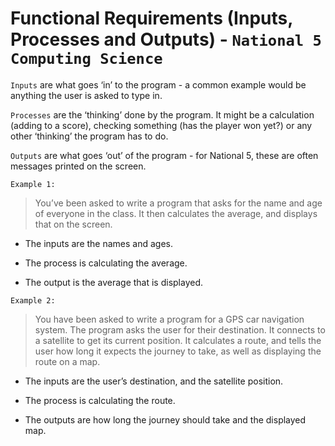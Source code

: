 # Functional Requirements (Inputs, Processes and Outputs) - `National 5 Computing Science`

`Inputs` are what goes ‘in’ to the program - a common example would be anything the user is asked to type in.

`Processes` are the ‘thinking’ done by the program. It might be a calculation (adding to a score), checking something (has the player won yet?) or any other ‘thinking’ the program has to do.

`Outputs` are what goes ‘out’ of the program - for National 5, these are often  messages printed on the screen.

`Example 1:`

> You’ve been asked to write a program that asks for the name and age of everyone in the class. It then calculates the average, and displays that on the screen.

* The inputs are the names and ages.
  
* The process is calculating the average.
  
* The output is the average that is displayed.

`Example 2:`

> You have been asked to write a program for a GPS car navigation system. The program asks the user for their destination. It connects to a satellite to get its current position. It calculates a route, and tells the user how long it expects the journey to take, as well as displaying the route on a map.

* The inputs are the user’s destination, and the satellite position.

* The process is calculating the route.
  
* The outputs are how long the journey should take and the displayed map.

